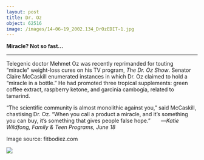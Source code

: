 ```yaml
---
layout: post
title: Dr. Oz
object: 62516
image: /images/14-06-19_2002.134_DrOzEDIT-1.jpg
---
```

**Miracle? Not so fast…**

****

Telegenic doctor Mehmet Oz was recently reprimanded for touting “miracle” weight-loss cures on his TV program, *The Dr. Oz Show*. Senator Claire McCaskill enumerated instances in which Dr. Oz claimed to hold a “miracle in a bottle.” He had promoted three tropical supplements: green coffee extract, raspberry ketone, and garcinia cambogia, related to tamarind. 

“The scientific community is almost monolithic against you,” said McCaskill, chastising Dr. Oz. “When you call a product a miracle, and it’s something you can buy, it’s something that gives people false hope.”
       —*Katie Wildfong, Family & Teen Programs, June 18*

Image source: fitbodiez.com

![]({{siteurl.base}}/images/14-06-19_2002.134_DrOzEDIT-1.jpg)
